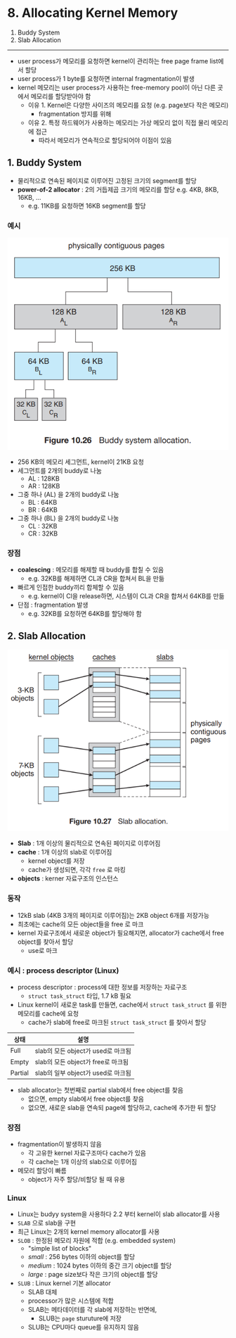 # 8. Allocating Kernel Memory

1. Buddy System
2. Slab Allocation

---

- user process가 메모리를 요청하면 kernel이 관리하는 free page frame list에서 할당
- user process가 1 byte를 요청하면 internal fragmentation이 발생
- kernel 메모리는 user process가 사용하는 free-memory pool이 아닌 다른 곳에서 메모리를 할당받아야 함
    - 이유 1. Kernel은 다양한 사이즈의 메모리를 요청 (e.g. page보다 작은 메모리)
        - fragmentation 방지를 위해
    - 이유 2. 특정 하드웨어가 사용하는 메모리는 가상 메모리 없이 직접 물리 메모리에 접근
        - 따라서 메모리가 연속적으로 할당되어야 이점이 있음

## 1. Buddy System

- 물리적으로 연속된 페이지로 이루어진 고정된 크기의 segment를 할당
- **power-of-2 allocator** : 2의 거듭제곱 크기의 메모리를 할당 e.g. 4KB, 8KB, 16KB, ...
    - e.g. 11KB를 요청하면 16KB segment를 할당

### 예시

![img.png](img.png)

- 256 KB의 메모리 세그먼트, kernel이 21KB 요청
- 세그먼트를 2개의 buddy로 나눔
    - AL : 128KB
    - AR : 128KB
- 그중 하나 (AL) 을 2개의 buddy로 나눔
    - BL : 64KB
    - BR : 64KB
- 그중 하나 (BL) 을 2개의 buddy로 나눔
    - CL : 32KB
    - CR : 32KB

### 장점

- **coalescing** : 메모리를 해제할 때 buddy를 합칠 수 있음
    - e.g. 32KB를 해제하면 CL과 CR을 합쳐서 BL을 만듦
- 빠르게 인접한 buddy끼리 합체할 수 있음
    - e.g. kernel이 Cl을 release하면, 시스템이 CL과 CR을 합쳐서 64KB를 만듦
- 단점 : fragmentation 발생
    - e.g. 32KB를 요청하면 64KB를 할당해야 함

## 2. Slab Allocation

![img_1.png](img_1.png)

- **Slab** : 1개 이상의 물리적으로 연속된 페이지로 이루어짐
- **cache** : 1개 이상의 slab로 이루어짐
    - kernel object를 저장
    - cache가 생성되면, 각각 `free` 로 마킹
- **objects** : kerner 자료구조의 인스턴스

### 동작

- 12kB slab (4KB 3개의 페이지로 이루어짐)는 2KB object 6개를 저장가능
- 최초에는 cache의 모든 object들을 free 로 마크
- kernel 자료구조에서 새로운 object가 필요해지면, allocator가 cache에서 free object를 찾아서 할당
    - use로 마크

### 예시 : process descriptor (Linux)

- process descriptor : process에 대한 정보를 저장하는 자료구조
    - `struct task_struct` 타입, 1.7 kB 필요
- Linux kernel이 새로운 task를 만들면, cache에서 `struct task_struct` 를 위한 메모리를 cache에 요청
    - cache가 slab에 free로 마크된 `struct task_struct` 를 찾아서 할당

| 상태      | 설명                         |
|---------|----------------------------|
| Full    | slab의 모든 object가 used로 마크됨 |
| Empty   | slab의 모든 object가 free로 마크됨 |
| Partial | slab의 일부 object가 used로 마크됨 |

- slab allocator는 첫번째로 partial slab에서 free object를 찾음
    - 없으면, empty slab에서 free object를 찾음
    - 없으면, 새로운 slab을 연속되 page에 할당하고, cache에 추가한 뒤 할당

### 장점

- fragmentation이 발생하지 않음
    - 각 고유한 kernel 자료구조마다 cache가 있음
    - 각 cache는 1개 이상의 slab으로 이루어짐
- 메모리 할당이 빠름
    - object가 자주 할당/비할당 될 때 유용

### Linux

- Linux는 budyy system을 사용하다 2.2 부터 kernel이 slab allocator를 사용
- `SLAB` 으로 slab을 구현
- 최근 Linux는 2개의 kernel memory allocator를 사용
- `SLOB` : 한정된 메모리 자원에 적합 (e.g. embedded system)
    - "simple list of blocks"
    - _small_ : 256 bytes 이하의 object를 할당
    - _medium_ : 1024 bytes 이하의 중간 크기 object를 할당
    - _large_ : page size보다 작은 크기의 object를 할당
- `SLUB` : Linux kernel 기본 allocator
    - SLAB 대체
    - processor가 많은 시스템에 적합
    - SLAB는 메타데이터를 각 slab에 저장하는 반면에,
        - SLUB는 `page` sturuture에 저장
    - SLUB는 CPU마다 queue를 유지하지 않음